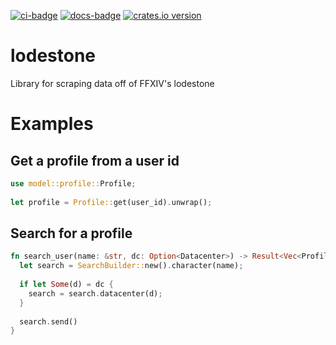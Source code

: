 [![ci-badge][]][ci] [![docs-badge][]][docs] [![crates.io version]][crates.io link]

# lodestone
Library for scraping data off of FFXIV's lodestone

# Examples

## Get a profile from a user id
```rust
use model::profile::Profile;
  
let profile = Profile::get(user_id).unwrap();
```

## Search for a profile
```rust
fn search_user(name: &str, dc: Option<Datacenter>) -> Result<Vec<Profile>, Error> {
  let search = SearchBuilder::new().character(name);
        
  if let Some(d) = dc {
    search = search.datacenter(d);
  }
    
  search.send()
}
```

[ci]: https://travis-ci.org/Roughsketch/lodestone
[ci-badge]: https://img.shields.io/travis/Roughsketch/lodestone.svg?style=flat-square
[crates.io link]: https://crates.io/crates/lodestone
[crates.io version]: https://img.shields.io/crates/v/lodestone.svg?style=flat-square
[docs]: https://docs.rs/lodestone
[docs-badge]: https://img.shields.io/badge/docs-online-5023dd.svg?style=flat-square
